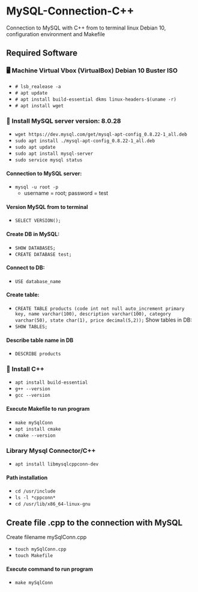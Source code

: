 # MySQL-Connection-C++
Connection to MySQL with C++ from to terminal linux Debian 10, configuration environment and Makefile

## Required Software
### 🖥️ Machine Virtual Vbox (VirtualBox) Debian 10 Buster ISO
 - `# lsb_realease -a`
 - `# apt update`
 - `# apt install build-essential dkms linux-headers-$(uname -r)`
 - `# apt install wget`
### 🐬 Install MySQL server version: 8.0.28
 - `wget https://dev.mysql.com/get/mysql-apt-config_0.8.22-1_all.deb`
 - `sudo apt install ./mysql-apt-config_0.8.22-1_all.deb`
 - `sudo apt update`
 - `sudo apt install mysql-server`
 - `sudo service mysql status`
#### Connection to MySQL server:
 - `mysql -u root -p`
    + username = root; password = test
#### Version MySQL from to terminal
 - `SELECT VERSION();`
#### Create DB in MySQL:
 - `SHOW DATABASES;`
 - `CREATE DATABASE test;`
#### Connect to DB:
 - `USE database_name`
#### Create table:
 - `CREATE TABLE products (code int not null auto_increment primary key, name varchar(100), description varchar(100), category varchar(50), state char(1), price decimal(5,2));`
Show tables in DB:
 - `SHOW TABLES;`
#### Describe table name in DB
 - `DESCRIBE products`
### 🔗 Install C++
- `apt install build-essential`
- `g++ --version`
- `gcc --version`
#### Execute Makefile to run program
- `make mySqlConn`
- `apt install cmake`
- `cmake --version`
### Library Mysql Connector/C++
- `apt install libmysqlcppconn-dev`
#### Path installation
- `cd /usr/include`
- `ls -l *cppconn*`
- `cd /usr/lib/x86_64-linux-gnu`

## Create file .cpp to the connection with MySQL
Create filename mySqlConn.cpp
  + `touch mySqlConn.cpp`
  + `touch Makefile`
#### Execute command to run program
- `make mySqlConn`
